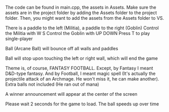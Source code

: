 The code can be found in main.cpp, the assets in Assets. Make sure the assets are in the project folder by adding the Assets folder to the project folder. Then, you might want to add the assets from the Assets folder to VS.

There is a paddle to the left (Militia), a paddle to the right (Goblin)
Control the Militia with W S
Control the Goblin with UP DOWN
Press T to play single-player

Ball (Arcane Ball) will bounce off all walls and paddles

Ball will stop upon touching the left or right wall, which will end the game


Theme is, of course, FANTASY FOOTBALL.
Except, by Fantasy I meant D&D-type fantasy.
And by Football, I meant magic spell (It's actually the projectile attack of an Archmage. He won't miss it, he can make another).
Extra balls not included (He ran out of mana)

A winner announcement will appear at the center of the screen

Please wait 2 seconds for the game to load.
The ball speeds up over time

